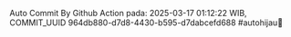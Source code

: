 Auto Commit By Github Action pada: 2025-03-17 01:12:22 WIB, COMMIT_UUID 964db880-d7d8-4430-b595-d7dabcefd688 #autohijau🗿
